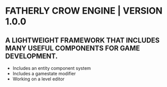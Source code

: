 <h1>FATHERLY CROW ENGINE | VERSION 1.0.0 </h1>

## A LIGHTWEIGHT FRAMEWORK THAT INCLUDES MANY USEFUL COMPONENTS FOR GAME DEVELOPMENT.

* Includes an entity component system
* Includes a gamestate modifier
* Working on a level editor
